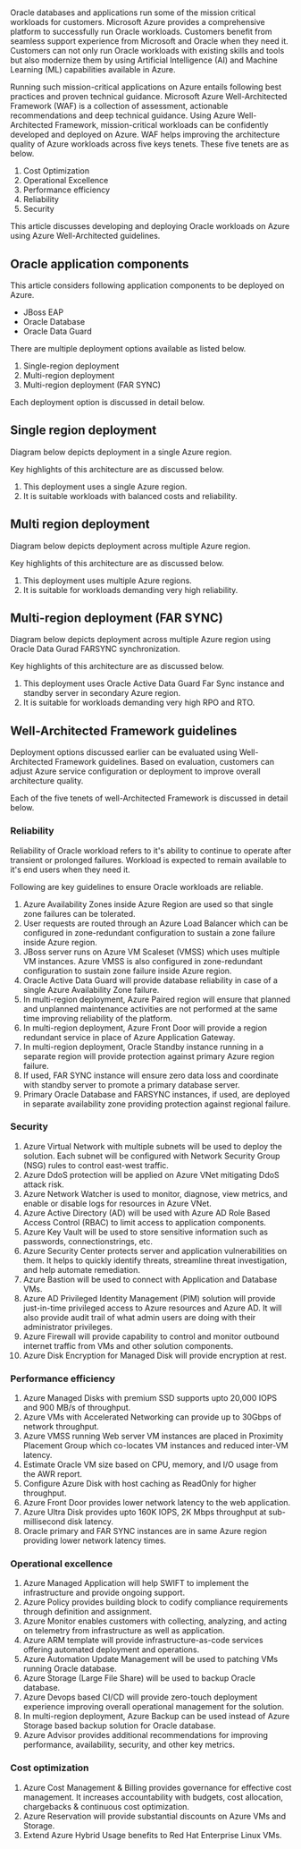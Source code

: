 #

Oracle databases and applications run some of the mission critical workloads for customers. Microsoft Azure provides a comprehensive platform to successfully run Oracle workloads. Customers benefit from seamless support experience from Microsoft and Oracle when they need it. Customers can not only run Oracle workloads with existing skills and tools but also modernize them by using Artificial Intelligence (AI) and Machine Learning (ML) capabilities available in Azure.

Running such mission-critical applications on Azure entails following best practices and proven technical guidance. Microsoft Azure Well-Architected Framework (WAF) is a collection of assessment, actionable recommendations and deep technical guidance. Using Azure Well-Architected Framework, mission-critical workloads can be confidently developed and deployed on Azure. WAF helps improving the architecture quality of Azure workloads across five keys tenets. These five tenets are as below.

1. Cost Optimization
2. Operational Excellence
3. Performance efficiency
4. Reliability
5. Security

This article discusses developing and deploying Oracle workloads on Azure using Azure Well-Architected guidelines.

## Oracle application components

This article considers following application components to be deployed on Azure.

* JBoss EAP
* Oracle Database
* Oracle Data Guard

There are multiple deployment options available as listed below.

1. Single-region deployment
1. Multi-region deployment
1. Multi-region deployment (FAR SYNC)

Each deployment option is discussed in detail below.

## Single region deployment

Diagram below depicts deployment in a single Azure region.

Key highlights of this architecture are as discussed below.

1. This deployment uses a single Azure region.
1. It is suitable workloads with balanced costs and reliability.

## Multi region deployment

Diagram below depicts deployment across multiple Azure region.

Key highlights of this architecture are as discussed below.

1. This deployment uses multiple Azure regions.
1. It is suitable for workloads demanding very high reliability.

## Multi-region deployment (FAR SYNC)

Diagram below depicts deployment across multiple Azure region using Oracle Data Gurad FARSYNC synchronization.

Key highlights of this architecture are as discussed below.

1. This deployment uses Oracle Active Data Guard Far Sync instance and standby server in secondary Azure region.
1. It is suitable for workloads demanding very high RPO and RTO.

## Well-Architected Framework guidelines

Deployment options discussed earlier can be evaluated using Well-Architected Framework guidelines. Based on evaluation, customers can adjust Azure service configuration or deployment to improve overall architecture quality.

Each of the five tenets of well-Architected Framework is discussed in detail below.

### Reliability

Reliability of Oracle workload refers to it's ability to continue to operate after transient or prolonged failures. Workload is expected to remain available to it's end users when they need it.

Following are key guidelines to ensure Oracle workloads are reliable.

1. Azure Availability Zones inside Azure Region are used so that single zone failures can be tolerated.
2. User requests are routed through an Azure Load Balancer which can be configured in zone-redundant configuration to sustain a zone failure inside Azure region.
3. JBoss server runs on Azure VM Scaleset (VMSS) which uses multiple VM instances. Azure VMSS is also configured in zone-redundant configuration to sustain zone failure inside Azure region.
4. Oracle Active Data Guard will provide database reliability in case of a single Azure Availability Zone failure.
5. In multi-region deployment, Azure Paired region will ensure that planned and unplanned maintenance activities are not performed at the same time improving reliability of the platform.
6. In multi-region deployment, Azure Front Door will provide a region redundant service in place of Azure Application Gateway.
7. In multi-region deployment, Oracle Standby instance running in a separate region will provide protection against primary Azure region failure.
8. If used, FAR SYNC instance will ensure zero data loss and coordinate with standby server to promote a primary database server.
9. Primary Oracle Database and FARSYNC instances, if used,  are deployed in separate availability zone providing protection against regional failure.

### Security

1. Azure Virtual Network with multiple subnets will be used to deploy the solution. Each subnet will be configured with Network Security Group (NSG) rules to control east-west traffic.
2. Azure DdoS protection will be applied on Azure VNet mitigating DdoS attack risk.
3. Azure Network Watcher is used to monitor, diagnose, view metrics, and enable or disable logs for resources in Azure VNet.
4. Azure Active Directory (AD) will be used with Azure AD Role Based Access Control (RBAC) to limit access to application components.
5. Azure Key Vault will be used to store sensitive information such as passwords, connectionstrings, etc.
6. Azure Security Center protects server and application vulnerabilities on them. It helps to quickly identify threats, streamline threat investigation, and help automate remediation.
7. Azure Bastion will be used to connect with Application and Database VMs.
8. Azure AD Privileged Identity Management (PIM) solution will provide just-in-time privileged access to Azure resources and Azure AD. It will also provide audit trail of what admin users are doing with their administrator privileges.
9. Azure Firewall will provide capability to control and monitor outbound internet traffic from VMs and other solution components.
10. Azure Disk Encryption for Managed Disk will provide encryption at rest.

### Performance efficiency

1. Azure Managed Disks with premium SSD supports upto 20,000 IOPS and 900 MB/s of throughput.
2. Azure VMs with Accelerated Networking can provide up to 30Gbps of network throughput.
3. Azure VMSS running Web server VM instances are placed in Proximity Placement Group which co-locates VM instances and reduced inter-VM latency.
4. Estimate Oracle VM size based on CPU, memory, and I/O usage from the AWR report.
5. Configure Azure Disk with host caching as ReadOnly for higher throughput.
6. Azure Front Door provides lower network latency to the web application.
7. Azure Ultra Disk provides upto 160K IOPS, 2K Mbps throughput at sub-millisecond disk latency.
8. Oracle primary and FAR SYNC instances are in same Azure region providing lower network latency times.


### Operational excellence

1. Azure Managed Application will help SWIFT to implement the infrastructure and provide ongoing support.
2. Azure Policy provides building block to codify compliance requirements through definition and assignment.
3. Azure Monitor enables customers with collecting, analyzing, and acting on telemetry from infrastructure as well as application.
4. Azure ARM template will provide infrastructure-as-code services offering automated deployment and operations.
5. Azure Automation Update Management will be used to patching VMs running Oracle database.
6. Azure Storage (Large File Share) will be used to backup Oracle database.
7. Azure Devops based CI/CD will provide zero-touch deployment experience improving overall operational management for the solution.
8. In multi-region deployment, Azure Backup can be used instead of Azure Storage based backup solution for Oracle database.
9. Azure Advisor provides additional recommendations for improving performance, availability, security, and other key metrics.

### Cost optimization

1. Azure Cost Management & Billing provides governance for effective cost management. It increases accountability with budgets, cost allocation, chargebacks & continuous cost optimization.
2. Azure Reservation will provide substantial discounts on Azure VMs and Storage.
3. Extend Azure Hybrid Usage benefits to Red Hat Enterprise Linux VMs.
